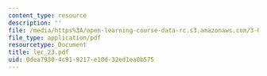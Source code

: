 ```yaml
---
content_type: resource
description: ''
file: /media/https%3A/open-learning-course-data-rc.s3.amazonaws.com/3-064-polymer-engineering-fall-2003/0dea79304c919217e10d32ed1ea0b575_lec_23.pdf
file_type: application/pdf
resourcetype: Document
title: lec_23.pdf
uid: 0dea7930-4c91-9217-e10d-32ed1ea0b575
---
```

